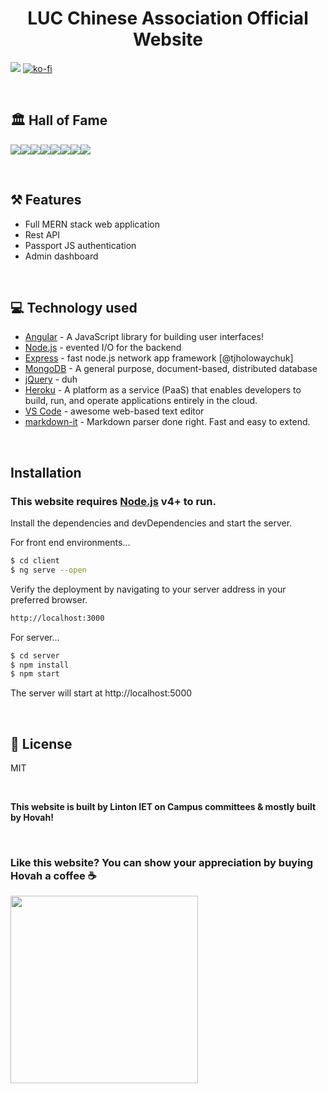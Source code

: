 # <div align="center">LUC Chinese Association Official Website</div> 

![](https://img.shields.io/badge/Status-Ongoing-red?style=for-the-badge)
[![ko-fi](https://www.ko-fi.com/img/githubbutton_sm.svg)](https://ko-fi.com/W7W61L27Z)

<br/>

## 🏛️ Hall of Fame

[![](https://sourcerer.io/fame/hovahyii/Linton-IET-On-Campus/linton-iet-on-campus/images/0)](https://sourcerer.io/fame/hovahyii/Linton-IET-On-Campus/linton-iet-on-campus/links/0)[![](https://sourcerer.io/fame/hovahyii/Linton-IET-On-Campus/linton-iet-on-campus/images/1)](https://sourcerer.io/fame/hovahyii/Linton-IET-On-Campus/linton-iet-on-campus/links/1)[![](https://sourcerer.io/fame/hovahyii/Linton-IET-On-Campus/linton-iet-on-campus/images/2)](https://sourcerer.io/fame/hovahyii/Linton-IET-On-Campus/linton-iet-on-campus/links/2)[![](https://sourcerer.io/fame/hovahyii/Linton-IET-On-Campus/linton-iet-on-campus/images/3)](https://sourcerer.io/fame/hovahyii/Linton-IET-On-Campus/linton-iet-on-campus/links/3)[![](https://sourcerer.io/fame/hovahyii/Linton-IET-On-Campus/linton-iet-on-campus/images/4)](https://sourcerer.io/fame/hovahyii/Linton-IET-On-Campus/linton-iet-on-campus/links/4)[![](https://sourcerer.io/fame/hovahyii/Linton-IET-On-Campus/linton-iet-on-campus/images/5)](https://sourcerer.io/fame/hovahyii/Linton-IET-On-Campus/linton-iet-on-campus/links/5)[![](https://sourcerer.io/fame/hovahyii/Linton-IET-On-Campus/linton-iet-on-campus/images/6)](https://sourcerer.io/fame/hovahyii/Linton-IET-On-Campus/linton-iet-on-campus/links/6)[![](https://sourcerer.io/fame/hovahyii/Linton-IET-On-Campus/linton-iet-on-campus/images/7)](https://sourcerer.io/fame/hovahyii/Linton-IET-On-Campus/linton-iet-on-campus/links/7)

<br/>

## ⚒️ Features
- Full MERN stack web application
- Rest API
- Passport JS authentication
- Admin dashboard

<br/>

## 💻 Technology used
* [Angular](https://angular.io/) - A JavaScript library for building user interfaces!
* [Node.js](https://nodejs.org/en/) - evented I/O for the backend
* [Express](https://expressjs.com/) - fast node.js network app framework [@tjholowaychuk]
* [MongoDB](https://www.mongodb.com/) -  A general purpose, document-based, distributed database
* [jQuery](https://jquery.com/) - duh
* [Heroku](https://heroku.com/) - A platform as a service (PaaS) that enables developers to build, run, and operate applications entirely in the cloud.
* [VS Code](https://code.visualstudio.com/) - awesome web-based text editor
* [markdown-it](https://guides.github.com/features/mastering-markdown/) - Markdown parser done right. Fast and easy to extend.

<br/>

## Installation

### This website requires [Node.js](https://nodejs.org/) v4+ to run.

Install the dependencies and devDependencies and start the server.


For front end environments...

```sh
$ cd client
$ ng serve --open
```

Verify the deployment by navigating to your server address in your preferred browser.

```sh
http://localhost:3000
```


For server...

```sh
$ cd server
$ npm install 
$ npm start
```

The server will start at http://localhost:5000

<br/>


## 📝 License

MIT

<br/>


**This website is built by Linton IET on Campus committees & mostly built by Hovah!**

<br/>

### Like this website? You can show your appreciation by buying Hovah a coffee ☕
<a target="_blank" rel="noopener noreferrer" href="https://www.buymeacoffee.com/hovahyii">
<img src="https://github.com/appcraftstudio/buymeacoffee/raw/master/Images/snapshot-bmc-button.png" width="300" style="max-width:100%;">
</a>